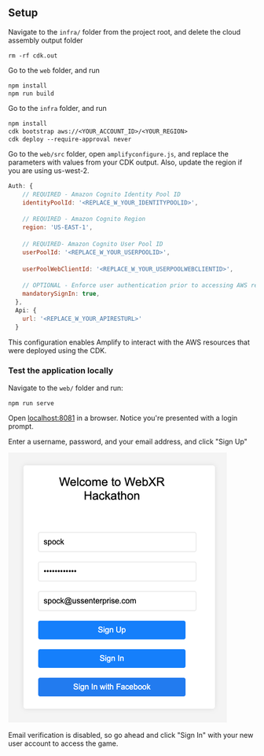 ## Setup

Navigate to the `infra/` folder from the project root, and delete the cloud assembly output folder

```
rm -rf cdk.out
```

Go to the `web` folder, and run

```
npm install
npm run build
```

Go to the `infra` folder, and run
```
npm install
cdk bootstrap aws://<YOUR_ACCOUNT_ID>/<YOUR_REGION>
cdk deploy --require-approval never
```

Go to the `web/src` folder, open `amplifyconfigure.js`, and replace the parameters with values from your CDK output. Also, update the region if you are using us-west-2.

```javascript
Auth: {
    // REQUIRED - Amazon Cognito Identity Pool ID
    identityPoolId: '<REPLACE_W_YOUR_IDENTITYPOOLID>',
    
    // REQUIRED - Amazon Cognito Region
    region: 'US-EAST-1',
    
    // REQUIRED- Amazon Cognito User Pool ID
    userPoolId: '<REPLACE_W_YOUR_USERPOOLID>',

    userPoolWebClientId: '<REPLACE_W_YOUR_USERPOOLWEBCLIENTID>',

    // OPTIONAL - Enforce user authentication prior to accessing AWS resources or not
    mandatorySignIn: true,
  },
  Api: {
    url: '<REPLACE_W_YOUR_APIRESTURL>'
  }
```

This configuration enables Amplify to interact with the AWS resources that were deployed using the CDK.

### Test the application locally

Navigate to the `web/` folder and run:

```
npm run serve 
```

Open [localhost:8081](https://localhost:8081) in a browser. Notice you're presented with a login prompt.

Enter a username, password, and your email address, and click "Sign Up"

![app login prompt](images/app-login.png)

Email verification is disabled, so go ahead and click "Sign In" with your new user account to access the game.